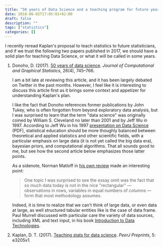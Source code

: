 ```yaml
---
title: "50 years of Data Science and a teaching program for future years"
date: 2018-06-02T17:05:01+02:00
draft: false
description: ""
tags: ["statistics"]
categories: []
---
```

I recently reread Kaplan's proposal to teach statistics to future statisticians, and if we trust the following two papers published in 2017, we should have a solid plan for teaching Data Science, or what it will be called in some years.

<!--more-->

1. Donoho, D. (2017). [50 years of data science](https://www.tandfonline.com/doi/abs/10.1080/10618600.2017.1384734). *Journal of Computational and Graphical Statistics*, 26(4), 745–766.

    I am a bit late at reviewing this article, and it has been largely debated on Twitter in the past months. However, I feel like it is interesting to discuss this article first as it brings some context and appetizer for understanding Kaplan's plan.

    I like the fact that Donoho references former publications by John Tukey, who is often forgotten from beyond exploratory data analysis, but I was surprised to learn that the term "data science" was originally coined by William S. Cleveland no later than 2001 and by Jeff Wu in 1997. According to Jeff Wu in his 1997 [presentation on Data Science](http://www.isye.gatech.edu/∼jeffwu/Presentations/datascience.pdf) (PDF), statistical education should be more thoughly balanced between theoretical and applied statistics and other scientific fields, with a particular emphasis on large data (it is not yet called the big data era), bayesian priors, and computational algorithms. That all sounds good to me, but see how the second article below emphasizes those latter points.

    As a sidenote, Norman Matloff in [his own review](https://matloff.wordpress.com/2016/01/23/some-comments-on-donahos-50-years-of-data-science/) made an interesting point:

    > One topic I was surprised to see the essay omit was the fact that so much data today is not in the nice "rectangular" — observations in rows, variables in equal numbers of columns — form that most methodology assumes. 

    Indeed, it is time to realize that we can't think of large data, or even data at large, as well structured tabular entities like is the case of data frame. Paul Murrell discussed with particular care the variety of data sources, including XML and text input, in his book [Introduction to Data Technologies](https://www.stat.auckland.ac.nz/~paul/ItDT/).

2. Kaplan, D. T. (2017). [Teaching stats for data science](https://peerj.com/preprints/3205/). *PeerJ Preprints*, 5: e3205v1.
